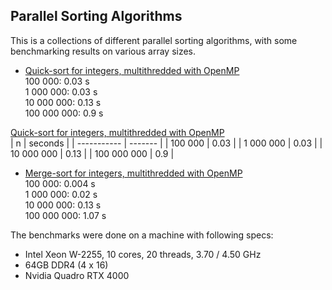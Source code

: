 ## Parallel Sorting Algorithms

This is a collections of different parallel sorting algorithms, with some benchmarking results on 
various array sizes.

- [Quick-sort for integers, multithredded with OpenMP](./quick-sort)  
100 000: 0.03 s  
1 000 000: 0.03 s  
10 000 000: 0.13 s  
100 000 000: 0.9 s  

[Quick-sort for integers, multithredded with OpenMP](./quick-sort)  
| n           | seconds |
| ----------- | ------- |
| 100 000     | 0.03    |
| 1 000 000   | 0.03    |
| 10 000 000  | 0.13    |
| 100 000 000 | 0.9     |

- [Merge-sort for integers, multithredded with OpenMP](./quick-sort)  
100 000: 0.004 s  
1 000 000: 0.02 s  
10 000 000: 0.13 s  
100 000 000: 1.07 s

The benchmarks were done on a machine with following specs:

- Intel Xeon W-2255, 10 cores, 20 threads, 3.70 / 4.50 GHz
- 64GB DDR4 (4 x 16)
- Nvidia Quadro RTX 4000
